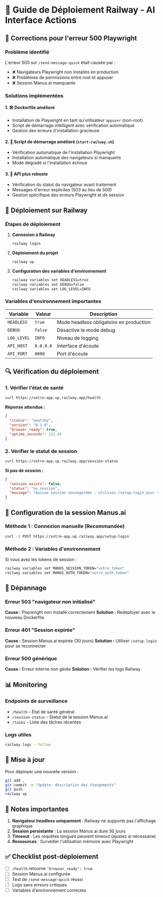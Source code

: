 # 🚂 Guide de Déploiement Railway - AI Interface Actions

## 🔧 Corrections pour l'erreur 500 Playwright

### Problème identifié
L'erreur 500 sur `/send-message-quick` était causée par :
- ❌ Navigateurs Playwright non installés en production
- ❌ Problèmes de permissions entre root et appuser
- ❌ Session Manus.ai manquante

### Solutions implémentées

#### 1. 🛠️ Dockerfile amélioré
- Installation de Playwright en tant qu'utilisateur `appuser` (non-root)
- Script de démarrage intelligent avec vérification automatique
- Gestion des erreurs d'installation gracieuse

#### 2. 🚀 Script de démarrage amélioré (`start-railway.sh`)
- Vérification automatique de l'installation Playwright
- Installation automatique des navigateurs si manquants
- Mode dégradé si l'installation échoue

#### 3. 📡 API plus robuste
- Vérification du statut du navigateur avant traitement
- Messages d'erreur explicites (503 au lieu de 500)
- Gestion spécifique des erreurs Playwright et de session

## 🚀 Déploiement sur Railway

### Étapes de déploiement

1. **Connexion à Railway**
   ```bash
   railway login
   ```

2. **Déploiement du projet**
   ```bash
   railway up
   ```

3. **Configuration des variables d'environnement**
   ```bash
   railway variables set HEADLESS=true
   railway variables set DEBUG=false
   railway variables set LOG_LEVEL=INFO
   ```

### Variables d'environnement importantes

| Variable | Valeur | Description |
|----------|--------|-------------|
| `HEADLESS` | `true` | Mode headless obligatoire en production |
| `DEBUG` | `false` | Désactive le mode debug |
| `LOG_LEVEL` | `INFO` | Niveau de logging |
| `API_HOST` | `0.0.0.0` | Interface d'écoute |
| `API_PORT` | `8000` | Port d'écoute |

## 🔍 Vérification du déploiement

### 1. Vérifier l'état de santé
```bash
curl https://votre-app.up.railway.app/health
```

**Réponse attendue :**
```json
{
  "status": "healthy",
  "version": "0.1.0",
  "browser_ready": true,
  "uptime_seconds": 123.45
}
```

### 2. Vérifier le statut de session
```bash
curl https://votre-app.up.railway.app/session-status
```

**Si pas de session :**
```json
{
  "session_exists": false,
  "status": "no_session",
  "message": "Aucune session sauvegardée - utilisez /setup-login pour vous connecter"
}
```

## 🔐 Configuration de la session Manus.ai

### Méthode 1 : Connexion manuelle (Recommandée)
```bash
curl -X POST https://votre-app.up.railway.app/setup-login
```

### Méthode 2 : Variables d'environnement
Si vous avez les tokens de session :
```bash
railway variables set MANUS_SESSION_TOKEN="votre_token"
railway variables set MANUS_AUTH_TOKEN="votre_auth_token"
```

## 🚨 Dépannage

### Erreur 503 "navigateur non initialisé"
**Cause :** Playwright non installé correctement
**Solution :** Redéployer avec le nouveau Dockerfile

### Erreur 401 "Session expirée"
**Cause :** Session Manus.ai expirée (30 jours)
**Solution :** Utiliser `/setup-login` pour se reconnecter

### Erreur 500 générique
**Cause :** Erreur interne non gérée
**Solution :** Vérifier les logs Railway

## 📊 Monitoring

### Endpoints de surveillance
- `/health` - État de santé général
- `/session-status` - Statut de la session Manus.ai
- `/tasks` - Liste des tâches récentes

### Logs utiles
```bash
railway logs --follow
```

## 🔄 Mise à jour

Pour déployer une nouvelle version :
```bash
git add .
git commit -m "Update: description des changements"
git push
railway up
```

## 📝 Notes importantes

1. **Navigateur headless uniquement** : Railway ne supporte pas l'affichage graphique
2. **Session persistante** : La session Manus.ai dure 30 jours
3. **Timeout** : Les requêtes longues peuvent timeout (ajustez si nécessaire)
4. **Ressources** : Surveiller l'utilisation mémoire avec Playwright

## ✅ Checklist post-déploiement

- [ ] `/health` retourne `"browser_ready": true`
- [ ] Session Manus.ai configurée
- [ ] Test de `/send-message-quick` réussi
- [ ] Logs sans erreurs critiques
- [ ] Variables d'environnement correctes 